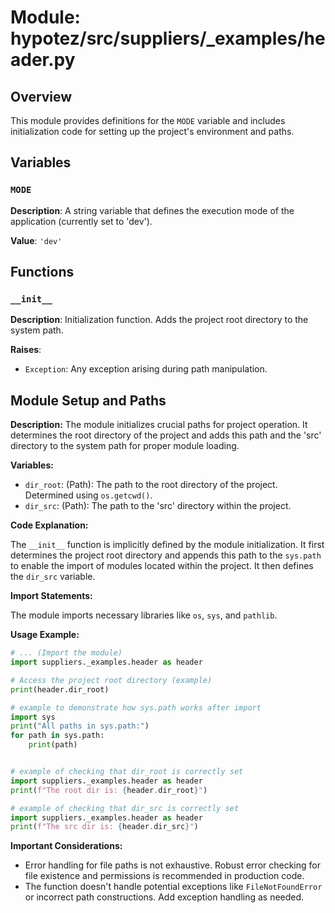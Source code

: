 # Module: hypotez/src/suppliers/_examples/header.py

## Overview

This module provides definitions for the `MODE` variable and includes initialization code for setting up the project's environment and paths.


## Variables

### `MODE`

**Description**:  A string variable that defines the execution mode of the application (currently set to 'dev').

**Value**: `'dev'`


## Functions

### `__init__`

**Description**: Initialization function. Adds the project root directory to the system path.

**Raises**:
- `Exception`: Any exception arising during path manipulation.


## Module Setup and Paths

**Description:** The module initializes crucial paths for project operation. It determines the root directory of the project and adds this path and the 'src' directory to the system path for proper module loading.

**Variables:**

- `dir_root`: (Path): The path to the root directory of the project. Determined using `os.getcwd()`.
- `dir_src`: (Path): The path to the 'src' directory within the project.


**Code Explanation:**

The `__init__` function is implicitly defined by the module initialization.  It first determines the project root directory and appends this path to the `sys.path` to enable the import of modules located within the project.  It then defines the `dir_src` variable.

**Import Statements:**

The module imports necessary libraries like `os`, `sys`, and `pathlib`.


**Usage Example:**

```python
# ... (Import the module)
import suppliers._examples.header as header

# Access the project root directory (example)
print(header.dir_root)
```


```python
# example to demonstrate how sys.path works after import
import sys
print("All paths in sys.path:")
for path in sys.path:
    print(path)
```
```
```
```python
# example of checking that dir_root is correctly set
import suppliers._examples.header as header
print(f"The root dir is: {header.dir_root}")
```


```python
# example of checking that dir_src is correctly set
import suppliers._examples.header as header
print(f"The src dir is: {header.dir_src}")
```

**Important Considerations:**

- Error handling for file paths is not exhaustive. Robust error checking for file existence and permissions is recommended in production code.
- The function doesn't handle potential exceptions like `FileNotFoundError` or incorrect path constructions. Add exception handling as needed.